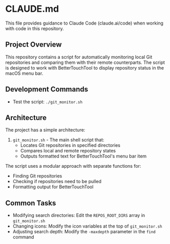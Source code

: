 # CLAUDE.md

This file provides guidance to Claude Code (claude.ai/code) when working with code in this repository.

## Project Overview

This repository contains a script for automatically monitoring local Git repositories and comparing them with their remote counterparts. The script is designed to work with BetterTouchTool to display repository status in the macOS menu bar.

## Development Commands

- Test the script: `./git_monitor.sh`

## Architecture

The project has a simple architecture:

1. `git_monitor.sh` - The main shell script that:
   - Locates Git repositories in specified directories
   - Compares local and remote repository states
   - Outputs formatted text for BetterTouchTool's menu bar item

The script uses a modular approach with separate functions for:
- Finding Git repositories
- Checking if repositories need to be pulled
- Formatting output for BetterTouchTool

## Common Tasks

- Modifying search directories: Edit the `REPOS_ROOT_DIRS` array in `git_monitor.sh`
- Changing icons: Modify the icon variables at the top of `git_monitor.sh`
- Adjusting search depth: Modify the `-maxdepth` parameter in the `find` command